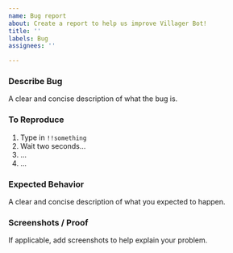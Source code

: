 ```yaml
---
name: Bug report
about: Create a report to help us improve Villager Bot!
title: ''
labels: Bug
assignees: ''

---
```


### Describe Bug
A clear and concise description of what the bug is.

### To Reproduce
1. Type in `!!something`
2. Wait two seconds...
3. ...
4. ...

### Expected Behavior
A clear and concise description of what you expected to happen.

### Screenshots / Proof
If applicable, add screenshots to help explain your problem.
